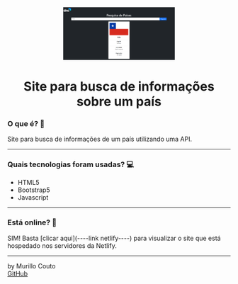 <div align="center">
	<a href="(https://github.com/MurilloCouto/pesquisador-de-paises)" target="_blank">
		<img src="introIMGpaises.png" alt="IntroImage" width="50%"/>
	</a>
</div>

<div align="center">
	<h1>Site para busca de informações sobre um país</h1>
</div>

### O que é? 🤔
Site para busca de informações de um país utilizando uma API.
<hr>

### Quais tecnologias foram usadas? 💻
- HTML5
- Bootstrap5
- Javascript
<hr>

### Está online? 📡
SIM! Basta [clicar aqui](----link netlify----) para visualizar o site que está hospedado nos servidores da Netlify.
<hr>

by Murillo Couto<br>
[GitHub](https://github.com/MurilloCouto)
